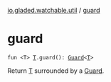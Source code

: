 [io.gladed.watchable.util](index.md) / [guard](./guard.md)

# guard

`fun <T> `[`T`](guard.md#T)`.guard(): `[`Guard`](-guard/index.md)`<`[`T`](guard.md#T)`>`

Return [T](guard.md#T) surrounded by a [Guard](-guard/index.md).

